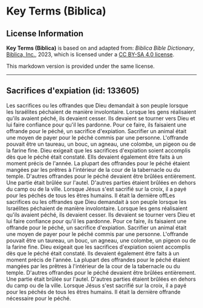 # Key Terms (Biblica)

## License Information

**Key Terms (Biblica)** is based on and adapted from: _Biblica Bible Dictionary_, [Biblica, Inc.](https://www.biblica.com/), 2023, which is licensed under a [CC BY-SA 4.0 license](https://creativecommons.org/licenses/by-sa/4.0/legalcode.en).

This markdown version is provided under the same license.



--------------------------------

## Sacrifices d'expiation (id: 133605)

Les sacrifices ou les offrandes que Dieu demandait à son peuple lorsque les Israélites péchaient de manière involontaire. Lorsque les gens réalisaient qu'ils avaient péché, ils devaient cesser. Ils devaient se tourner vers Dieu et lui faire confiance pour qu'il les pardonne. Pour ce faire, ils faisaient une offrande pour le péché, un sacrifice d'expiation. Sacrifier un animal était une moyen de payer pour le péché commis par une personne. L'offrande pouvait être un taureau, un bouc, un agneau, une colombe, un pigeon ou de la farine fine. Dieu exigeait que les sacrifices d'expiation soient accomplis dès que le péché était constaté. EIls devaient également être faits à un moment précis de l'année. La plupart des offrandes pour le péché étaient mangées par les prêtres à l'intérieur de la cour de la tabernacle ou du temple. D'autres offrandes pour le péché devaient être brûlées entièrement. Une partie était brûlée sur l'autel. D'autres parties étaient brûlées en dehors du camp ou de la ville. Lorsque Jésus s'est sacrifié sur la croix, il a payé pour les péchés de tous les êtres humains. Il était la dernière offLes sacrifices ou les offrandes que Dieu demandait à son peuple lorsque les Israélites péchaient de manière involontaire. Lorsque les gens réalisaient qu'ils avaient péché, ils devaient cesser. Ils devaient se tourner vers Dieu et lui faire confiance pour qu'il les pardonne. Pour ce faire, ils faisaient une offrande pour le péché, un sacrifice d'expiation. Sacrifier un animal était une moyen de payer pour le péché commis par une personne. L'offrande pouvait être un taureau, un bouc, un agneau, une colombe, un pigeon ou de la farine fine. Dieu exigeait que les sacrifices d'expiation soient accomplis dès que le péché était constaté. Ils devaient également être faits à un moment précis de l'année. La plupart des offrandes pour le péché étaient mangées par les prêtres à l'intérieur de la cour de la tabernacle ou du temple. D'autres offrandes pour le péché devaient être brûlées entièrement. Une partie était brûlée sur l'autel. D'autres parties étaient brûlées en dehors du camp ou de la ville. Lorsque Jésus s'est sacrifié sur la croix, il a payé pour les péchés de tous les êtres humains. Il était la dernière offrande nécessaire pour le péché.


